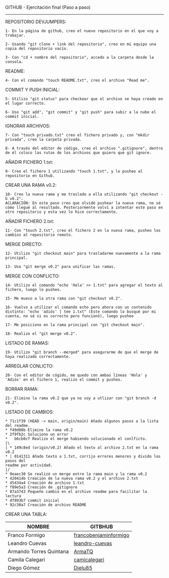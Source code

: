 GITHUB - Ejercitación final (Paso a paso)

--------------------------------------------------------------------------------------------------
REPOSITORIO DEVJUMPERS:

    1- En la página de github, creo el nuevo repositorio en el que voy a trabajar.

    2- Usando "git clone + link del repositorio", creo en mi equipo una copia del repositorio vacío.

    3- Con "cd + nombre del repositorio", accedo a la carpeta desde la consola.


README:

    4- Con el comando "touch README.txt", creo el archivo "Read me".


COMMIT Y PUSH INICIAL:

    5- Utilizo "git status" para checkear que el archivo se haya creado en el lugar correcto.

    6- Uso "git add", "git commit" y "git push" para subir a la nube el commit inicial.


IGNORAR ARCHIVOS:

    7- Con "touch privado.txt" creo el fichero privado y, con "mkdir privada", creo la carpeta privada.

    8- A través del editor de código, creo el archivo ".gitignore", dentro de él coloco las rutas de los archivos que quiero que git ignore.


AÑADIR FICHERO 1.txt:

    9- Creo el fichero 1 utilizando "touch 1.txt", y lo pusheo al repositorio en Github.


CREAR UNA RAMA v0.2:

    10- Creo la nueva rama y me traslado a ella utilizando "git checkout -b v0.2". 
    ACLARACIÓN: En este paso creo que olvidé pushear la nueva rama, no sé cómo llegué al resultado. Posteriormente volví a intentar este paso en otro repositorio y esta vez lo hice correctamente.


AÑADIR FICHERO 2.txt:

    11- Con "touch 2.txt", creo el fichero 2 en la nueva rama, pusheo los cambios al repositorio remoto.


MERGE DIRECTO:

    12- Utilizo "git checkout main" para trasladarme nuevamente a la rama principal.

    13- Uso "git merge v0.2" para unificar las ramas.


MERGE CON CONFLICTO:

    14- Utilizo el comando "echo 'Hola' >> 1.txt" para agregar el texto al fichero, luego lo pusheo.

    15- Me muevo a la otra rama con "git checkout v0.2".

    16- Vuelvo a utilizar el comando echo pero ahora con un contenido distinto: "echo 'adiós' | tee 1.txt" (Este comando lo busqué por mi cuenta, no sé si es correcto pero funcionó), luego pusheo

    17- Me posiciono en la rama principal con "git checkout main".

    18- Realizo el "git merge v0.2".


LISTADO DE RAMAS:

    19- Utilizo "git branch --merged" para asegurarme de que el merge de haya realizado correctamente.


ARREGLAR CONLICTO:

    20- Con el editor de cógido, me quedo con ambas líneas 'Hola' y 'Adiós' en el fichero 1, realizo el commit y pusheo.


BORRAR RAMA:

    21- Elimino la rama v0.2 que ya no voy a utlizar con "git branch -d v0.2".

LISTADO DE CAMBIOS:
    
    * 71c1f39 (HEAD -> main, origin/main) Añado algunos pasos a la lista del readme.
    * f49d08b Elimino la rama v0.2
    * 2f9fb2c Soluciono un error
    *   b6cb0cf Realizo el merge habiendo solucionado el conlficto.
    |\
    | * 149c8ed (origin/v0.2) Añado el texto al archivo 2.txt en la rama v0.2
    * | 0141311 Añado texto a 1.txt, corrijo errores menores y divido los pasos del
    readme por actividad.
    |/
    * 9eaec30 Se realizó un merge entre la rama main y la rama v0.2
    * 420414b Creación de la nueva rama v0.2 y el archivo 2.txt
    * 45434a4 Creación de archivo 1.txt
    * f89e5a3 Creación de .gitignore
    * 87a3743 Pequeño cambio en el archivo readme para facilitar la lectura
    * df893b7 commit inicial
    * 92c30a7 Creación de archivo README

CREAR UNA TABLA:

| NOMBRE | GITBHUB |
| -- | -- |
| Franco Formigo | [francobenjaminformigo](https://github.com/francobenjaminformigo) |
| Leandro Cuevas | [leandro-cuevas](https://github.com/leandro-cuevas) |
| Armando Torres Quintana | [ArmaTQ](https://github.com/ArmaTQ) |
| Camila Calegari | [camicalegari](https://github.com/camilacalegari) |
| Diego Gómez | [Dielu85](https://github.com/Dielu85) |
